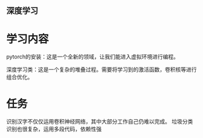 ## 深度学习

# 学习内容

pytorch的安装：这是一个全新的领域，让我们能进入虚拟环境进行编程。

深度学习类：这是一个复杂的堆叠过程。需要将学习到的激活函数，卷积核等进行组合优化。

# 任务

识别汉字不仅仅运用卷积神经网络，其中大部分工作自己仍难以完成。
垃圾分类识别也很复杂，运用多段代码，依赖性强